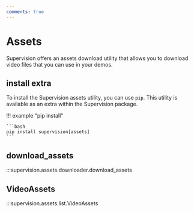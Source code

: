```yaml
---
comments: true
---
```


# Assets

Supervision offers an assets download utility that allows you to download video files
that you can use in your demos.

## install extra

To install the Supervision assets utility, you can use `pip`. This utility is available
as an extra within the Supervision package.

!!! example "pip install"

    ```bash
    pip install supervision[assets]
    ```

## download_assets

:::supervision.assets.downloader.download_assets

## VideoAssets

:::supervision.assets.list.VideoAssets
